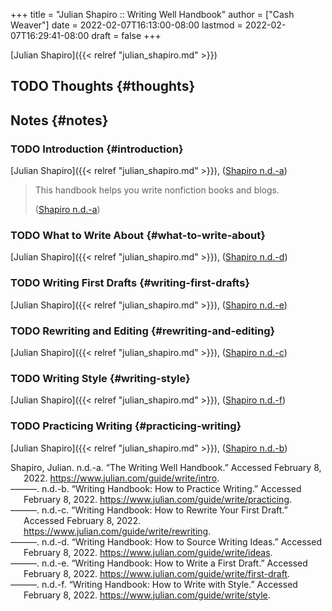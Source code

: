 +++
title = "Julian Shapiro :: Writing Well Handbook"
author = ["Cash Weaver"]
date = 2022-02-07T16:13:00-08:00
lastmod = 2022-02-07T16:29:41-08:00
draft = false
+++

[Julian Shapiro]({{< relref "julian_shapiro.md" >}})


## <span class="org-todo todo TODO">TODO</span> Thoughts {#thoughts}


## Notes {#notes}


### <span class="org-todo todo TODO">TODO</span> Introduction {#introduction}

[Julian Shapiro]({{< relref "julian_shapiro.md" >}}), (<a href="#citeproc_bib_item_1">Shapiro n.d.-a</a>)

> This handbook helps you write nonfiction books and blogs.
>
> (<a href="#citeproc_bib_item_1">Shapiro n.d.-a</a>)


### <span class="org-todo todo TODO">TODO</span> What to Write About {#what-to-write-about}

[Julian Shapiro]({{< relref "julian_shapiro.md" >}}), (<a href="#citeproc_bib_item_4">Shapiro n.d.-d</a>)


### <span class="org-todo todo TODO">TODO</span> Writing First Drafts {#writing-first-drafts}

[Julian Shapiro]({{< relref "julian_shapiro.md" >}}), (<a href="#citeproc_bib_item_5">Shapiro n.d.-e</a>)


### <span class="org-todo todo TODO">TODO</span> Rewriting and Editing {#rewriting-and-editing}

[Julian Shapiro]({{< relref "julian_shapiro.md" >}}), (<a href="#citeproc_bib_item_3">Shapiro n.d.-c</a>)


### <span class="org-todo todo TODO">TODO</span> Writing Style {#writing-style}

[Julian Shapiro]({{< relref "julian_shapiro.md" >}}), (<a href="#citeproc_bib_item_6">Shapiro n.d.-f</a>)


### <span class="org-todo todo TODO">TODO</span> Practicing Writing {#practicing-writing}

[Julian Shapiro]({{< relref "julian_shapiro.md" >}}), (<a href="#citeproc_bib_item_2">Shapiro n.d.-b</a>)

<style>.csl-entry{text-indent: -1.5em; margin-left: 1.5em;}</style><div class="csl-bib-body">
  <div class="csl-entry"><a id="citeproc_bib_item_1"></a>Shapiro, Julian. n.d.-a. “The Writing Well Handbook.” Accessed February 8, 2022. <a href="https://www.julian.com/guide/write/intro">https://www.julian.com/guide/write/intro</a>.</div>
  <div class="csl-entry"><a id="citeproc_bib_item_2"></a>———. n.d.-b. “Writing Handbook: How to Practice Writing.” Accessed February 8, 2022. <a href="https://www.julian.com/guide/write/practicing">https://www.julian.com/guide/write/practicing</a>.</div>
  <div class="csl-entry"><a id="citeproc_bib_item_3"></a>———. n.d.-c. “Writing Handbook: How to Rewrite Your First Draft.” Accessed February 8, 2022. <a href="https://www.julian.com/guide/write/rewriting">https://www.julian.com/guide/write/rewriting</a>.</div>
  <div class="csl-entry"><a id="citeproc_bib_item_4"></a>———. n.d.-d. “Writing Handbook: How to Source Writing Ideas.” Accessed February 8, 2022. <a href="https://www.julian.com/guide/write/ideas">https://www.julian.com/guide/write/ideas</a>.</div>
  <div class="csl-entry"><a id="citeproc_bib_item_5"></a>———. n.d.-e. “Writing Handbook: How to Write a First Draft.” Accessed February 8, 2022. <a href="https://www.julian.com/guide/write/first-draft">https://www.julian.com/guide/write/first-draft</a>.</div>
  <div class="csl-entry"><a id="citeproc_bib_item_6"></a>———. n.d.-f. “Writing Handbook: How to Write with Style.” Accessed February 8, 2022. <a href="https://www.julian.com/guide/write/style">https://www.julian.com/guide/write/style</a>.</div>
</div>

